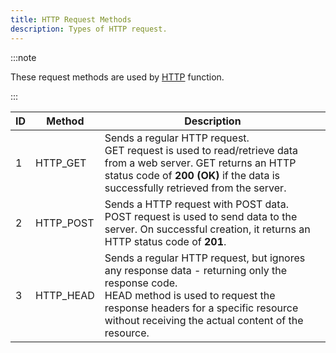 ```yaml
---
title: HTTP Request Methods
description: Types of HTTP request.
---
```


:::note

These request methods are used by [HTTP](../functions/HTTP) function.

:::

| ID  | Method    | Description                                                                                                                                                                                                                            |
| --- | --------- | -------------------------------------------------------------------------------------------------------------------------------------------------------------------------------------------------------------------------------------- |
| 1   | HTTP_GET  | Sends a regular HTTP request.<br />GET request is used to read/retrieve data from a web server. GET returns an HTTP status code of **200 (OK)** if the data is successfully retrieved from the server.                                 |
| 2   | HTTP_POST | Sends a HTTP request with POST data.<br />POST request is used to send data to the server. On successful creation, it returns an HTTP status code of **201**.                                                                          |
| 3   | HTTP_HEAD | Sends a regular HTTP request, but ignores any response data - returning only the response code.<br />HEAD method is used to request the response headers for a specific resource without receiving the actual content of the resource. |
